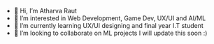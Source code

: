 - 👋 Hi, I’m Atharva Raut 
- 👀 I’m interested in Web Development, Game Dev, UX/UI and AI/ML
- 🌱 I’m currently learning UX/UI designing and final year I.T student 
- 💞️ I’m looking to collaborate on ML projects
I will update this soon :)

<!---
Atharva19R/Atharva19R is a ✨ special ✨ repository because its `README.md` (this file) appears on your GitHub profile.
You can click the Preview link to take a look at your changes.
--->
